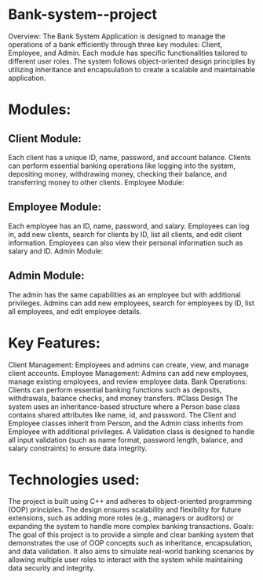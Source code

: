 # Bank-system--project
 Overview: The Bank System Application is designed to manage the operations of a bank efficiently through three key modules: Client, Employee, and Admin. Each module has specific functionalities tailored to different user roles. The system follows object-oriented design principles by utilizing inheritance and encapsulation to create a scalable and maintainable application.

# Modules:

## Client Module:
Each client has a unique ID, name, password, and account balance.
Clients can perform essential banking operations like logging into the system, depositing money, withdrawing money, checking their balance, and transferring money to other clients.
Employee Module:
## Employee Module:
Each employee has an ID, name, password, and salary.
Employees can log in, add new clients, search for clients by ID, list all clients, and edit client information.
Employees can also view their personal information such as salary and ID.
Admin Module:
## Admin Module:
The admin has the same capabilities as an employee but with additional privileges.
Admins can add new employees, search for employees by ID, list all employees, and edit employee details.
# Key Features:
Client Management: Employees and admins can create, view, and manage client accounts.
Employee Management: Admins can add new employees, manage existing employees, and review employee data.
Bank Operations: Clients can perform essential banking functions such as deposits, withdrawals, balance checks, and money transfers.
#Class Design
The system uses an inheritance-based structure where a Person base class contains shared attributes like name, id, and password.
The Client and Employee classes inherit from Person, and the Admin class inherits from Employee with additional privileges.
A Validation class is designed to handle all input validation (such as name format, password length, balance, and salary constraints) to ensure data integrity.

# Technologies used:
The project is built using C++ and adheres to object-oriented programming (OOP) principles.
The design ensures scalability and flexibility for future extensions, such as adding more roles (e.g., managers or auditors) or expanding the system to handle more complex banking transactions.
Goals: The goal of this project is to provide a simple and clear banking system that demonstrates the use of OOP concepts such as inheritance, encapsulation, and data validation. It also aims to simulate real-world banking scenarios by allowing multiple user roles to interact with the system while maintaining data security and integrity.
